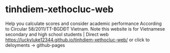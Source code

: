 # tinhdiem-xethocluc-web
Help you calculate scores and consider academic performance According to Circular 58/2011/TT-BGDĐT Vietnam. Note this website is for Vietnamese secondary and high school students | Direct web https://luckyluke12344.github.io/tinhdiem-xethocluc-web/ or click to deloyments -> github-pages
